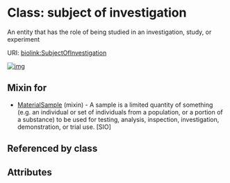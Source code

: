 
# Class: subject of investigation


An entity that has the role of being studied in an investigation, study, or experiment

URI: [biolink:SubjectOfInvestigation](https://w3id.org/biolink/vocab/SubjectOfInvestigation)


[![img](https://yuml.me/diagram/nofunky;dir:TB/class/[MaterialSample]uses%20-.->[SubjectOfInvestigation],[MaterialSample])](https://yuml.me/diagram/nofunky;dir:TB/class/[MaterialSample]uses%20-.->[SubjectOfInvestigation],[MaterialSample])

## Mixin for

 * [MaterialSample](MaterialSample.md) (mixin)  - A sample is a limited quantity of something (e.g. an individual or set of individuals from a population, or a portion of a substance) to be used for testing, analysis, inspection, investigation, demonstration, or trial use. [SIO]

## Referenced by class


## Attributes

